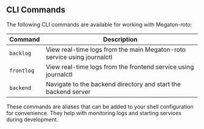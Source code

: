 ## CLI Commands

The following CLI commands are available for working with Megaton-roto:

| Command | Description |
|---------|-------------|
| `backlog` | View real-time logs from the main Megaton-roto service using journalctl |
| `frontlog` | View real-time logs from the frontend service using journalctl |
| `backend` | Navigate to the backend directory and start the backend server |

These commands are aliases that can be added to your shell configuration for convenience. They help with monitoring logs and starting services during development.